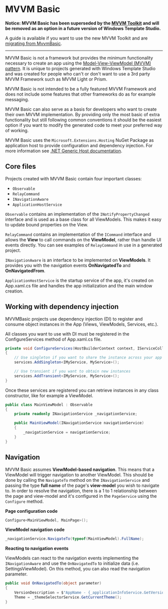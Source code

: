 # MVVM Basic

**Notice: MVVM Basic has been superseded by the [MVVM Toolkit](./mvvmtoolkit.md) and will be removed as an option in a future version of Windows Template Studio.**

A guide is available if you want to use the new MVVM Toolkit and are [migrating from MvvmBasic](https://docs.microsoft.com/windows/communitytoolkit/mvvm/migratingfrommvvmbasic?WT.mc_id=WDIT-MVP-5001397).

---

MVVM Basic is not a framework but provides the minimum functionality necessary to create an app using the [Model-View-ViewModel (MVVM) pattern](https://en.wikipedia.org/wiki/Model%E2%80%93view%E2%80%93viewmodel). It is unique to projects generated with Windows Template Studio and was created for people who can't or don't want to use a 3rd party MVVM Framework such as MVVM Light or Prism.

MVVM Basic is not intended to be a fully featured MVVM Framework and does not include some features that other frameworks do as for example messaging.

MVVM Basic can also serve as a basis for developers who want to create their own MVVM implementation. By providing only the most basic of extra functionality but still following common conventions it should be the easiest option if you want to modify the generated code to meet your preferred way of working.

MVVM Basic uses the `Microsoft.Extensions.Hosting` NuGet Package as application host to provide configuration and dependency injection. For more information see [.NET Generic Host documentation](https://docs.microsoft.com/en-us/aspnet/core/fundamentals/host/generic-host).

## Core files

Projects created with MVVM Basic contain four important classes:

- `Observable`
- `RelayCommand`
- `INavigationAware`
- `ApplicationHostService`

`Observable` contains an implementation of the `INotifyPropertyChanged` interface and is used as a base class for all ViewModels. This makes it easy to update bound properties on the View.

`RelayCommand` contains an implementation of the `ICommand` interface and allows the **View** to call commands on the **ViewModel**, rather than handle UI events directly. You can see examples of `RelayCommand` in use in a generated project.

`INavigationAware` is an interface to be implemented on **ViewModels**. It provides you with the navigation events **OnNavigatedTo** and **OnNavigatedFrom**.

`ApplicationHostService` is the startup service of the app, it's created on App.xaml.cs file and handles the app initialization and the main window creation.

## Working with dependency injection

MVVMBasic projects use dependency injection (DI) to register and consume object instances in the App (Views, ViewModels, Services, etc.).

All classes you want to use with DI must be registered in the ConfigureServices method of App.xaml.cs file.

```csharp
private void ConfigureServices(HostBuilderContext context, IServiceCollection services)
{
    // Use singleton if you want to share the instance across your app
    services.AddSingleton<IMyService, MyService>();

    // Use transient if you want to obtain new instances
    services.AddTransient<IMyService, MyService>();
}
```

Once these services are registered you can retrieve instances in any class constructor, like for example a ViewModel.

```csharp
public class MainViewModel : Observable
{
    private readonly INavigationService _navigationService;

    public MainViewModel(INavigationService navigationService)
    {
        _navigationService = navigationService;
    }
}
```

## Navigation

MVVM Basic assumes **ViewModel-based navigation**. This means that a ViewModel will trigger navigation to another ViewModel. This should be done by calling the `NavigateTo` method on the `INavigationService` and passing the type **full name** of the page's **view-model** you wish to navigate to. In order to resolve the navigation, there is a 1 to 1 relationship between the page and view-model and it's configured in the `PageService` using the `Configure` method.

**Page configuration code**

```csharp
Configure<MainViewModel, MainPage>();
```

**ViewModel navigation code**

```csharp
_navigationService.NavigateTo(typeof(MainViewModel).FullName);
```

**Reacting to navigation events**

ViewModels can react to the navigation events implementing the `INavigationAware` and use the `OnNavigatedTo` to initialize data (i.e. SettingsViewModel). On this method, you can also read the navigation parameter.

```csharp
public void OnNavigatedTo(object parameter)
{
    VersionDescription = $"AppName - {_applicationInfoService.GetVersion()}";
    Theme = _themeSelectorService.GetCurrentTheme();
}
```
